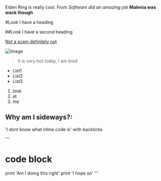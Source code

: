 Elden Ring is really cool.
*From Software did an amazing job*
**Malenia was wack though**

#Look I have a heading

##Look I have a second heading

[Not a scam definitely not](https://www.fromsoftware.jp/ww/)

![Image](https://cdn.wccftech.com/wp-content/uploads/2019/06/ELDEN_RING_-_Screenshot_5_1560120363.jpg)

>It is very hot today, I am tired

* List1
* List2
* List3

1. look
2. at
3. me

Why am I sideways?:
---

'I dont know what inline code is' with backticks

'''
# code block
print 'Am I doing this right'
print 'I hope so'
'''
